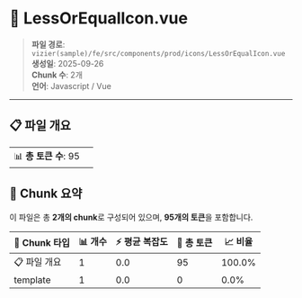 # 📄 LessOrEqualIcon.vue

> **파일 경로**: `vizier(sample)/fe/src/components/prod/icons/LessOrEqualIcon.vue`  
> **생성일**: 2025-09-26  
> **Chunk 수**: 2개  
> **언어**: Javascript / Vue
---


## 📋 파일 개요

| | |
|--|--|
| 📊 **총 토큰 수**: 95 |  |






## 🧩 Chunk 요약

이 파일은 총 **2개의 chunk**로 구성되어 있으며, **95개의 토큰**을 포함합니다.

| 🧩 Chunk 타입 | 📊 개수 | ⚡ 평균 복잡도 | 📝 총 토큰 | 📈 비율 |
|---------------|--------|-------------|----------|--------|
| 📋 파일 개요 | 1 | 0.0 | 95 | 100.0% |
| template | 1 | 0.0 | 0 | 0.0% |


